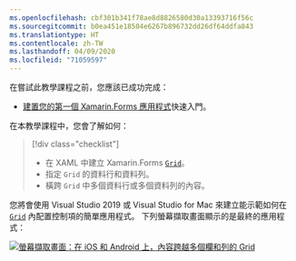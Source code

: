 ```yaml
---
ms.openlocfilehash: cbf301b341f78ae8d8826580d30a13393716f56c
ms.sourcegitcommit: b0ea451e18504e6267b896732dd26df64ddfa843
ms.translationtype: HT
ms.contentlocale: zh-TW
ms.lasthandoff: 04/09/2020
ms.locfileid: "71059597"
---
```

在嘗試此教學課程之前，您應該已成功完成：

- [建置您的第一個 Xamarin.Forms 應用程式](~/get-started/first-app/index.md)快速入門。

在本教學課程中，您會了解如何：

> [!div class="checklist"]
>
> - 在 XAML 中建立 Xamarin.Forms [`Grid`](xref:Xamarin.Forms.Grid)。
> - 指定 `Grid` 的資料行和資料列。
> - 橫跨 `Grid` 中多個資料行或多個資料列的內容。

您將會使用 Visual Studio 2019 或 Visual Studio for Mac 來建立能示範如何在 [`Grid`](xref:Xamarin.Forms.Grid) 內配置控制項的簡單應用程式。 下列螢幕擷取畫面顯示的是最終的應用程式：

[![螢幕擷取畫面：在 iOS 和 Android 上，內容跨越多個欄和列的 Grid](../images/span-columns-rows.png "內容跨越欄和列的 Grid")](../images/span-columns-rows-large.png#lightbox "內容跨越欄和列的 Grid")

